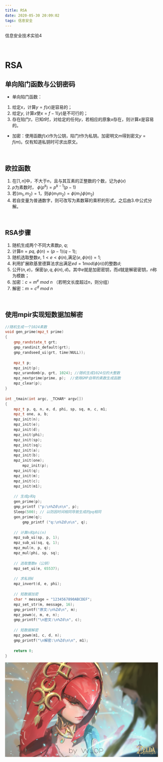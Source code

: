 ```yaml
---
title: RSA
date: 2020-05-30 20:09:02
tags: 信息安全
---
```




信息安全技术实验4

<!--more-->



<!-- toc -->



<br/>



# RSA

## 单向陷门函数与公钥密码

* 单向陷门函数：

1. 给定$x$，计算$y=f(x)$是容易的；
2. 给定$y$, 计算$x$使$x=f-1(y)$是不可行的；
3. 存在陷门$t$，已知$t$时，对给定的任何$y$，若相应的原象$x$存在，则计算$x$是容易的。

* 加密：使用函数$f(x)$作为公钥，陷门$t$作为私钥。加密明文$m$得到密文$y=f(m)$。仅有知道私钥时可求出原文。

<br/>

## 欧拉函数

1. 在$[1,n]$中，不大于$n$，且与其互素的正整数的个数，记为$\phi(x)$
2. $p$为素数时， $\phi(p^k)=p^{k-1}(p-1)$
3. 若$(m_1, m_2)=1$，则$\phi(m_1 m_2)=\phi(m_1) \phi(m_2)$
4. 若自变量为普通数字，则可改写为素数幂的乘积的形式。之后由3.中公式分解。

<br/>

## RSA步骤

1. 随机生成两个不同大素数$p$, $q$;
2. 计算$n=pq$, $\phi(n)=(p-1)(q-1)$;
3. 随机选取整数$e$, $1<e<\phi(n)$,满足$(e,\phi(n))=1$;
4. 利用扩展欧基里德算法求出满足$ed=1 mod(\phi(n))$的整数$d$;
5. 公开$(n,e)$，保密$(p,q,\phi(n),d)$。其中$e$就是加密密钥，而$d$就是解密密钥，$n$称为模数；
6. 加密：$c=m^e \ mod \ n$ （若明文长度超过$n$，则分组）
7. 解密：$m=c^d \ mod \ n$

<br/>

## 使用mpir实现短数据加解密

```c++
//随机生成一个1024素数
void gen_prime(mpz_t prime)  
{                                         
    gmp_randstate_t grt;                  
    gmp_randinit_default(grt);    
    gmp_randseed_ui(grt, time(NULL));     
      
    mpz_t p;   
    mpz_init(p);
    mpz_urandomb(p, grt, 1024); //随机生成1024位的大整数                
    mpz_nextprime(prime, p);  //使用GMP自带的素数生成函数  
    mpz_clear(p);   
}

int _tmain(int argc, _TCHAR* argv[])
{
	mpz_t p, q, n, e, d, phi, sp, sq, m, c, m1;
	mpz_t one, a, b;
	mpz_init(n);
	mpz_init(e);
	mpz_init(d);
	mpz_init(phi);
	mpz_init(sp);
	mpz_init(sq);
	mpz_init(a);
	mpz_init(b);
	mpz_init(one);
        mpz_init(p);
	mpz_init(q);
	mpz_init(m);
	mpz_init(c);
	mpz_init(m1);

	// 生成p和q
	gen_prime(p);
	gmp_printf ("p:\n%Zd\n\n", p);
	Sleep(500);	// 以防因时间相同导致生成的pq相同
	gen_prime(q);
        gmp_printf ("q:\n%Zd\n\n", q);

	// 计算n和phi(n)
	mpz_sub_ui(sp, p, 1);
	mpz_sub_ui(sq, q, 1);
	mpz_mul(n, p, q);
	mpz_mul(phi, sp, sq);
	
	// 选取整数e（公钥）
	mpz_set_ui(e, 65537);

	// 求私钥d
	mpz_invert(d, e, phi);

	// 短数据加密
	char * message = "1234567890ABCDEF";
	mpz_set_str(m, message, 16);
	gmp_printf("原文:\n%Zd\n", m);
	mpz_powm(c, m, e, n);
	gmp_printf("\n密文:\n%Zd\n", c);

	// 短数据解密
	mpz_powm(m1, c, d, n);
	gmp_printf("\n解密:\n%Zd\n\n", m1);
 
	return 0;
}
```



![](RSA/c62d183717d174ae73fe66980c67833b_wallhaven-gjvg6l.png)